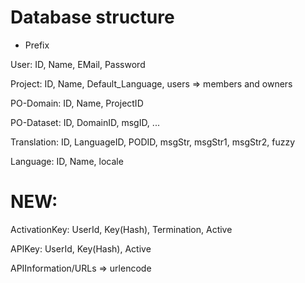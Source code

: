 Database structure
==================
- Prefix


User: ID, Name, EMail, Password

Project: ID, Name, Default_Language, users => members and owners

PO-Domain: ID, Name, ProjectID

PO-Dataset: ID, DomainID, msgID, ...

Translation: ID, LanguageID, PODID, msgStr, msgStr1, msgStr2, fuzzy

Language: ID, Name, locale


NEW:
====

ActivationKey: UserId, Key(Hash), Termination, Active

APIKey: UserId, Key(Hash), Active

APIInformation/URLs => urlencode